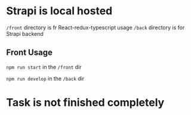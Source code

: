 # Strapi is local hosted

`/front` directory is fr React-redux-typescript usage
`/back` directory is for Strapi backend 

## Front Usage
`npm run start` in the `/front` dir

`npm run develop` in the `/back` dir

# Task is not finished completely
